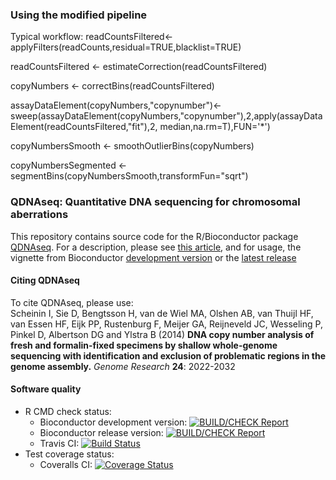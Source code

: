 ### Using the modified pipeline
Typical workflow:
 readCountsFiltered<-applyFilters(readCounts,residual=TRUE,blacklist=TRUE)
 
 readCountsFiltered <- estimateCorrection(readCountsFiltered)
 
 copyNumbers <- correctBins(readCountsFiltered)
 
 assayDataElement(copyNumbers,"copynumber")<-sweep(assayDataElement(copyNumbers,"copynumber"),2,apply(assayDataElement(readCountsFiltered,"fit"),2, median,na.rm=T),FUN='*')
 
 copyNumbersSmooth <- smoothOutlierBins(copyNumbers)
 
 copyNumbersSegmented <- segmentBins(copyNumbersSmooth,transformFun="sqrt")

### QDNAseq: Quantitative DNA sequencing for chromosomal aberrations

This repository contains source code for the R/Bioconductor package
[QDNAseq](http://bioconductor.org/packages/release/bioc/html/QDNAseq.html).
For a description, please see
[this article](http://genome.cshlp.org/content/24/12/2022.long),
and for usage, the vignette from Bioconductor
[development version](http://bioconductor.org/packages/devel/bioc/vignettes/QDNAseq/inst/doc/QDNAseq.pdf)
or the
[latest release](http://bioconductor.org/packages/release/bioc/vignettes/QDNAseq/inst/doc/QDNAseq.pdf)

#### Citing QDNAseq

To cite QDNAseq, please use:  
Scheinin I, Sie D, Bengtsson H, van de Wiel MA, Olshen AB, van Thuijl HF, van
Essen HF, Eijk PP, Rustenburg F, Meijer GA, Reijneveld JC, Wesseling P, Pinkel
D, Albertson DG and Ylstra B (2014) **DNA copy number analysis of fresh and
formalin-fixed specimens by shallow whole-genome sequencing with identification
and exclusion of problematic regions in the genome assembly.** *Genome
Research* **24**: 2022-2032

#### Software quality

* R CMD check status:
  - Bioconductor development version: [![BUILD/CHECK Report](http://bioconductor.org/shields/build/devel/bioc/QDNAseq.svg)](http://master.bioconductor.org/checkResults/devel/bioc-LATEST/QDNAseq/)
  - Bioconductor release version: [![BUILD/CHECK Report](http://bioconductor.org/shields/build/release/bioc/QDNAseq.svg)](http://master.bioconductor.org/checkResults/release/bioc-LATEST/QDNAseq/)
  - Travis CI: [![Build Status](https://travis-ci.org/ccagc/QDNAseq.svg?branch=master)](https://travis-ci.org/ccagc/QDNAseq)
* Test coverage status:
  - Coveralls CI: [![Coverage Status](https://coveralls.io/repos/ccagc/QDNAseq/badge.png?branch=master)](https://coveralls.io/r/ccagc/QDNAseq?branch=master)
